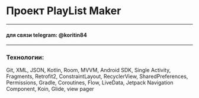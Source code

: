 # Проект PlayList Maker
-----

#### для связи telegram: @koritin84

-----
### Технологии:
Git,  XML,  JSON,  Kotlin,  Room,  MVVM,  Android SDK,  Single Activity,  Fragments,  Retrofit2,  ConstraintLayout,  RecyclerView,  SharedPreferences,  Permissions, Gradle, Coroutines, Flow, LiveData, Jetpack Navigation Component, Koin, Glide, view pager 
